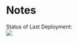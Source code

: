 # Notes


Status of Last Deployment:<br>
<img src="http://github.com/sundoz/Notes/workflows/My_github_actions/badge.svg?branch=master"><br>
